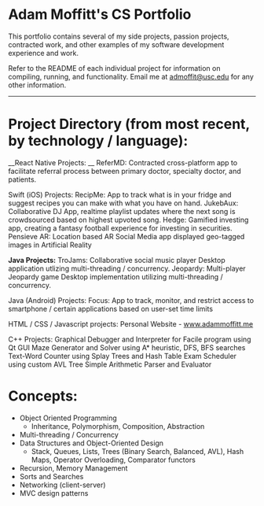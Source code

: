 # Adam Moffitt's CS Portfolio

This portfolio contains several of my side projects, passion projects, contracted work, and other examples of my software development experience and work.

Refer to the README of each individual project for information on compiling, running, and functionality. Email me at admoffit@usc.edu for any other information.

----

# Project Directory (from most recent, by technology / language):

__React Native Projects: __
	ReferMD: Contracted cross-platform app to facilitate referral process between primary doctor, specialty doctor, and patients. 
	
Swift (iOS) Projects:
	RecipMe: App to track what is in your fridge and suggest recipes you can make with what you have on hand. 
	JukebAux: Collaborative DJ App, realtime playlist updates where the next song is crowdsourced based on highest upvoted song.
	Hedge: Gamified investing app, creating a fantasy football experience for investing in securities. 
	Pensieve AR: Location based AR Social Media app displayed geo-tagged images in Artificial Reality
	
__Java Projects:__
	TroJams: Collaborative social music player Desktop application utlizing multi-threading / concurrency.
	Jeopardy: Multi-player Jeopardy game Desktop implementation utilizing multi-threading / concurrency.

Java (Android) Projects:
	Focus: App to track, monitor, and restrict access to smartphone / certain applications based on user-set time limits 
	
HTML / CSS / Javascript projects:
	Personal Website - www.adammoffitt.me

C++ Projects:
	Graphical Debugger and Interpreter for Facile program using Qt GUI
	Maze Generator and Solver using A* heuristic, DFS, BFS searches
	Text-Word Counter using Splay Trees and Hash Table
	Exam Scheduler using custom AVL Tree
	Simple Arithmetic Parser and Evaluator

# Concepts:
  * Object Oriented Programming
      * Inheritance, Polymorphism, Composition, Abstraction
  * Multi-threading / Concurrency
  * Data Structures and Object-Oriented Design
      * Stack, Queues, Lists, Trees (Binary Search, Balanced, AVL), Hash Maps,
		Operator Overloading, Comparator functors  
  * Recursion, Memory Management  
  * Sorts and Searches  
  * Networking (client-server)
  * MVC design patterns

